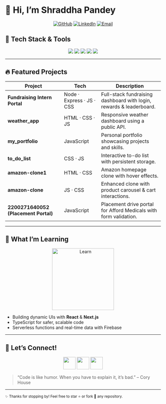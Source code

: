 
# 👋 Hi, I’m Shraddha Pandey

<p align="center">
  <a href="https://github.com/shraddhapandey09"><img src="https://img.shields.io/badge/GitHub-@shraddhapandey09-181717?logo=github" alt="GitHub"></a>
  <a href="https://www.linkedin.com/in/shraddhapandey"><img src="https://img.shields.io/badge/LinkedIn-Shraddha%20Pandey-blue?logo=linkedin" alt="LinkedIn"></a>
  <a href="mailto:shraddhapandey9794@gmail.com"><img src="https://img.shields.io/badge/Email-shraddhapandey9794@gmail.com-D14836?logo=gmail" alt="Email"></a>
</p>



## 🎨 Tech Stack & Tools

<p align="center">
  <img src="https://img.shields.io/badge/HTML5-E34F26?logo=html5&logoColor=white" />
  <img src="https://img.shields.io/badge/CSS3-1572B6?logo=css3&logoColor=white" />
  <img src="https://img.shields.io/badge/JavaScript-F7DF1E?logo=javascript&logoColor=black" />
  <img src="https://img.shields.io/badge/Node.js-43853D?logo=node.js&logoColor=white" />
  <img src="https://img.shields.io/badge/Express.js-000000?logo=express&logoColor=white" />
</p>

---

## 🔥 Featured Projects

| Project                                   | Tech            | Description                                                 |
|-------------------------------------------|-----------------|-------------------------------------------------------------|
| **Fundraising Intern Portal**             | Node · Express · JS · CSS | Full-stack fundraising dashboard with login, rewards & leaderboard. |
| **weather_app**                           | HTML · CSS · JS | Responsive weather dashboard using a public API.            |
| **my_portfolio**                          | JavaScript      | Personal portfolio showcasing projects and skills.          |
| **to_do_list**                            | CSS · JS        | Interactive to-do list with persistent storage.             |
| **amazon-clone1**                         | HTML · CSS      | Amazon homepage clone with hover effects.                   |
| **amazon-clone**                          | JS · CSS        | Enhanced clone with product carousel & cart interactions.   |
| **2200271640052 (Placement Portal)**      | JavaScript      | Placement drive portal for Afford Medicals with form validation. |

---

## 🌟 What I’m Learning

<p align="center">
  <img src="https://media.giphy.com/media/26BRuo6sLetdllPAQ/giphy.gif" alt="Learn" width="200"/>
</p>

- Building dynamic UIs with **React** & **Next.js**  
- TypeScript for safer, scalable code  
- Serverless functions and real-time data with Firebase  

---

## 🚀 Let’s Connect!

<p align="center">
  <a href="https://github.com/shraddhapandey09"><img height="40" src="https://img.icons8.com/color/48/github--v1.png"/></a>
  <a href="https://www.linkedin.com/in/shraddhapandey"><img height="40" src="https://img.icons8.com/color/48/linkedin.png"/></a>
  <a href="mailto:shraddhapandey9794@gmail.com"><img height="40" src="https://img.icons8.com/color/48/gmail.png"/></a>
</p>

> “Code is like humor. When you have to explain it, it’s bad.” – Cory House

---

<sup>✨ Thanks for stopping by! Feel free to star ⭐ or fork 🍴 any repository.</sup>
